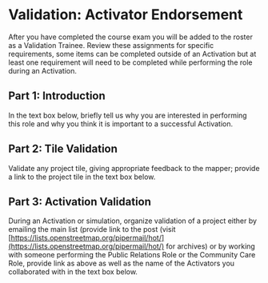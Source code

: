 # Validation: Activator Endorsement

After you have completed the course exam you will be added to the roster as a Validation Trainee. Review these assignments for specific requirements, some items can be completed outside of an Activation but at least one requirement will need to be completed while performing the role during an Activation.

## Part 1: Introduction

In the text box below, briefly tell us why you are interested in performing this role and why you think it is important to a successful Activation.

## Part 2: Tile Validation

Validate any project tile, giving appropriate feedback to the mapper; provide a link to the project tile in the text box below.

## Part 3: Activation Validation

During an Activation or simulation, organize validation of a project either by emailing the main list \(provide link to the post \(visit [https://lists.openstreetmap.org/pipermail/hot/](https://lists.openstreetmap.org/pipermail/hot/) for archives\) or by working with someone performing the Public Relations Role or the Community Care Role, provide link as above as well as the name of the Activators you collaborated with in the text box below.

